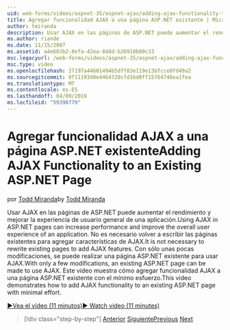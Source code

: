 ```yaml
---
uid: web-forms/videos/aspnet-35/aspnet-ajax/adding-ajax-functionality-to-an-existing-aspnet-page
title: Agregar funcionalidad AJAX a una página ASP.NET existente | Microsoft Docs
author: tmiranda
description: Usar AJAX en las páginas de ASP.NET puede aumentar el rendimiento y mejorar la experiencia de usuario general de una aplicación. No es necesario volver a escribir las páginas existentes...
ms.author: riande
ms.date: 11/15/2007
ms.assetid: a4eb03b2-8efa-42ea-848d-b26918b80c33
msc.legacyurl: /web-forms/videos/aspnet-35/aspnet-ajax/adding-ajax-functionality-to-an-existing-aspnet-page
msc.type: video
ms.openlocfilehash: 27197a44601494b5dff83e119e13bfcce0fd49a2
ms.sourcegitcommit: 0f1119340e4464720cfd16d0ff15764746ea1fea
ms.translationtype: MT
ms.contentlocale: es-ES
ms.lasthandoff: 04/09/2019
ms.locfileid: "59398779"
---
```

# <a name="adding-ajax-functionality-to-an-existing-aspnet-page"></a><span data-ttu-id="9b45c-104">Agregar funcionalidad AJAX a una página ASP.NET existente</span><span class="sxs-lookup"><span data-stu-id="9b45c-104">Adding AJAX Functionality to an Existing ASP.NET Page</span></span>

<span data-ttu-id="9b45c-105">por [Todd Miranda](https://github.com/tmiranda)</span><span class="sxs-lookup"><span data-stu-id="9b45c-105">by [Todd Miranda](https://github.com/tmiranda)</span></span>

<span data-ttu-id="9b45c-106">Usar AJAX en las páginas de ASP.NET puede aumentar el rendimiento y mejorar la experiencia de usuario general de una aplicación.</span><span class="sxs-lookup"><span data-stu-id="9b45c-106">Using AJAX in ASP.NET pages can increase performance and improve the overall user experience of an application.</span></span> <span data-ttu-id="9b45c-107">No es necesario volver a escribir las páginas existentes para agregar características de AJAX.</span><span class="sxs-lookup"><span data-stu-id="9b45c-107">It is not necessary to rewrite existing pages to add AJAX features.</span></span> <span data-ttu-id="9b45c-108">Con sólo unas pocas modificaciones, se puede realizar una página ASP.NET existente para usar AJAX.</span><span class="sxs-lookup"><span data-stu-id="9b45c-108">With only a few modifications, an existing ASP.NET page can be made to use AJAX.</span></span> <span data-ttu-id="9b45c-109">Este vídeo muestra cómo agregar funcionalidad AJAX a una página ASP.NET existente con el mínimo esfuerzo.</span><span class="sxs-lookup"><span data-stu-id="9b45c-109">This video demonstrates how to add AJAX functionality to an existing ASP.NET page with minimal effort.</span></span>

[<span data-ttu-id="9b45c-110">&#9654;Vea el vídeo (11 minutos)</span><span class="sxs-lookup"><span data-stu-id="9b45c-110">&#9654; Watch video (11 minutes)</span></span>](https://channel9.msdn.com/Blogs/ASP-NET-Site-Videos/adding-ajax-functionality-to-an-existing-aspnet-page)

> [!div class="step-by-step"]
> <span data-ttu-id="9b45c-111">[Anterior](aspnet-ajax-support-in-visual-studio-2008.md)
> [Siguiente](creating-and-using-an-ajax-enabled-web-service-in-a-web-site.md)</span><span class="sxs-lookup"><span data-stu-id="9b45c-111">[Previous](aspnet-ajax-support-in-visual-studio-2008.md)
[Next](creating-and-using-an-ajax-enabled-web-service-in-a-web-site.md)</span></span>
